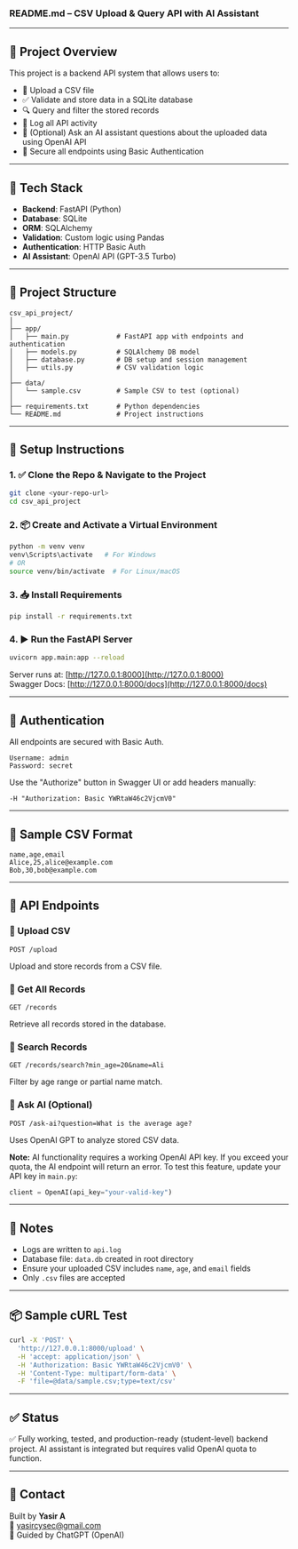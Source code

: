 ### README.md – CSV Upload & Query API with AI Assistant

---

## 📌 Project Overview
This project is a backend API system that allows users to:

- 📁 Upload a CSV file
- ✅ Validate and store data in a SQLite database
- 🔍 Query and filter the stored records
- 📄 Log all API activity
- 🤖 (Optional) Ask an AI assistant questions about the uploaded data using OpenAI API
- 🔐 Secure all endpoints using Basic Authentication

---

## 🚀 Tech Stack
- **Backend**: FastAPI (Python)
- **Database**: SQLite
- **ORM**: SQLAlchemy
- **Validation**: Custom logic using Pandas
- **Authentication**: HTTP Basic Auth
- **AI Assistant**: OpenAI API (GPT-3.5 Turbo)

---

## 📂 Project Structure
```
csv_api_project/
│
├── app/
│   ├── main.py            # FastAPI app with endpoints and authentication
│   ├── models.py          # SQLAlchemy DB model
│   ├── database.py        # DB setup and session management
│   ├── utils.py           # CSV validation logic
│
├── data/
│   └── sample.csv         # Sample CSV to test (optional)
│
├── requirements.txt       # Python dependencies
└── README.md              # Project instructions
```

---

## 🔧 Setup Instructions

### 1. ✅ Clone the Repo & Navigate to the Project
```bash
git clone <your-repo-url>
cd csv_api_project
```

### 2. 📦 Create and Activate a Virtual Environment
```bash
python -m venv venv
venv\Scripts\activate   # For Windows
# OR
source venv/bin/activate  # For Linux/macOS
```

### 3. 📥 Install Requirements
```bash
pip install -r requirements.txt
```

### 4. ▶️ Run the FastAPI Server
```bash
uvicorn app.main:app --reload
```

Server runs at: [http://127.0.0.1:8000](http://127.0.0.1:8000)  
Swagger Docs: [http://127.0.0.1:8000/docs](http://127.0.0.1:8000/docs)

---

## 🔐 Authentication
All endpoints are secured with Basic Auth.
```
Username: admin
Password: secret
```
Use the "Authorize" button in Swagger UI or add headers manually:
```
-H "Authorization: Basic YWRtaW46c2VjcmV0"
```

---

## 📁 Sample CSV Format
```
name,age,email
Alice,25,alice@example.com
Bob,30,bob@example.com
```

---

## 🧪 API Endpoints

### 🔹 Upload CSV
```http
POST /upload
```
Upload and store records from a CSV file.

### 🔹 Get All Records
```http
GET /records
```
Retrieve all records stored in the database.

### 🔹 Search Records
```http
GET /records/search?min_age=20&name=Ali
```
Filter by age range or partial name match.

### 🔹 Ask AI (Optional)
```http
POST /ask-ai?question=What is the average age?
```
Uses OpenAI GPT to analyze stored CSV data.

**Note:** AI functionality requires a working OpenAI API key. If you exceed your quota, the AI endpoint will return an error. To test this feature, update your API key in `main.py`:
```python
client = OpenAI(api_key="your-valid-key")
```

---

## 📝 Notes
- Logs are written to `api.log`
- Database file: `data.db` created in root directory
- Ensure your uploaded CSV includes `name`, `age`, and `email` fields
- Only `.csv` files are accepted

---

## 📦 Sample cURL Test
```bash
curl -X 'POST' \
  'http://127.0.0.1:8000/upload' \
  -H 'accept: application/json' \
  -H 'Authorization: Basic YWRtaW46c2VjcmV0' \
  -H 'Content-Type: multipart/form-data' \
  -F 'file=@data/sample.csv;type=text/csv'
```

---

## ✅ Status
✅ Fully working, tested, and production-ready (student-level) backend project. AI assistant is integrated but requires valid OpenAI quota to function.

---

## 📧 Contact
Built by **Yasir A**  
📩 yasircysec@gmail.com  
🧠 Guided by ChatGPT (OpenAI)
